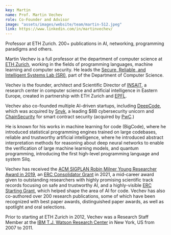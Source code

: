```yaml
---
key: Martin
name: Prof. Martin Vechev
role: Co-Founder and Advisor
image: "assets/images/website/team/martin-512.jpeg"
link: https://www.linkedin.com/in/martinvechev/
---
```


Professor at ETH Zurich. 200+ publications in AI, networking, programming paradigms and others.

<p>Martin Vechev  is a full professor at the department of computer science at <a href="https://ethz.ch/en.html">ETH Zurich</a>, working in the fields of programming languages, machine learning and computer security. He leads the <a href="https://www.sri.inf.ethz.ch/">Secure, Reliable, and Intelligent Systems Lab (SRI)</a>, part of the Department of Computer Science.</p>

<p>Vechev is the founder, architect and Scientific Director of <a href="https://insait.ai/">INSAIT</a>, a research center in computer science and artificial intelligence in Eastern Europe, created in partnership with ETH Zurich and <a href="https://www.epfl.ch/en/">EPFL</a>.</p>

<p>Vechev also co-founded multiple AI-driven startups, including <a href="https://www.linkedin.com/company/deepcodeai/">DeepCode</a>, which was acquired by <a href="https://snyk.io/">Snyk</a>, a leading $8B cybersecurity unicorn and <a href="https://www.chainsecurity.com/">ChainSecurity</a> for smart contract security (acquired by <a href="https://www.pwc.ch/en.html">PwC</a>.)</p>

<p>He is known for his works in machine learning for code (BigCode), where he introduced statistical programming engines trained on large codebases, reliable and trustworthy artificial intelligence, where he introduced abstract interpretation methods for reasoning about deep neural networks to enable the verification of large machine learning models, and quantum programming, introducing the first high-level programming language and system Silq.</p>

<p>Vechev has received the  <a href="https://www.sigplan.org/Awards/Milner/">ACM SIGPLAN Robin Milner Young Researcher Award in 2019</a>, an <a href="https://therecursive.com/bulgarian-eth-zurich-professor-martin-vechev-receives-e2m-to-make-ai-secure-fair-and-resilient/">ERC Consolidator Grant</a> in 2021, a mid-career award given to outstanding researchers with highly promising scientific track records focusing on safe and trustworthy AI, and a highly-visible <a href="https://erc.europa.eu/projects-statistics/science-stories/building-next-generation-ai-systems">ERC Starting Grant</a>, which helped shape the area of AI for code. Vechev has also co-authored over 200 research publications, some of which have been recognized with best paper awards, distinguished paper awards, as well as spotlight and oral selections.</p>

<p>Prior to starting at ETH Zurich in 2012, Vechev was a Research Staff Member at the <a href="https://research.ibm.com/">IBM T.J. Watson Research Center</a> in New York, US from 2007 to 2011.</p>